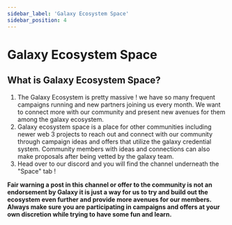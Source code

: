 ```yaml
---
sidebar_label: 'Galaxy Ecosystem Space'
sidebar_position: 4
---
```


# Galaxy Ecosystem Space

## What is Galaxy Ecosystem Space?

1. The Galaxy Ecosystem is pretty massive ! we have so many frequent campaigns running and new partners joining us every month. We want to connect more with our community and present new avenues for them among the galaxy ecosystem.
2. Galaxy ecosystem space is a place for other communities including newer web 3 projects to reach out and connect with our community through campaign ideas and offers that utilize the galaxy credential system. Community members with ideas and connections can also make proposals after being vetted by the galaxy team.
3. Head over to our discord and you will find the channel underneath the "Space" tab !

**Fair warning a post in this channel or offer to the community is not an endorsement by Galaxy it is just a way for us to try and build out the ecosystem even further and provide more avenues for our members. Always make sure you are participating in campaigns and offers at your own discretion while trying to have some fun and learn.**
